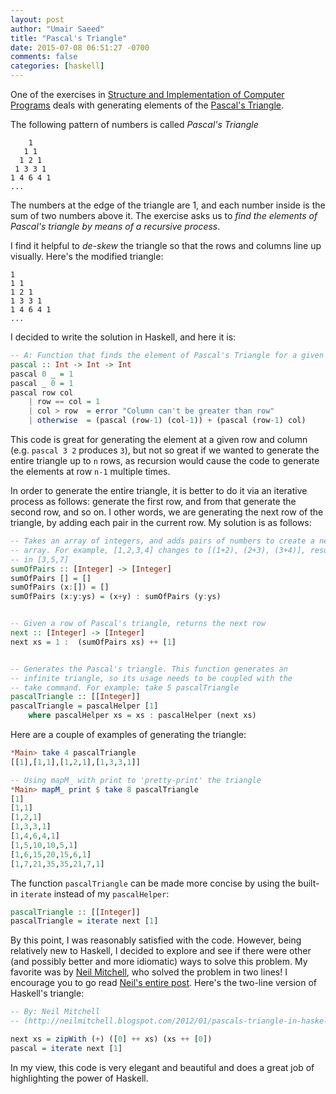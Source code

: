 ```yaml
---
layout: post
author: "Umair Saeed"
title: "Pascal's Triangle"
date: 2015-07-08 06:51:27 -0700
comments: false
categories: [haskell]
---
```


One of the exercises in [Structure and Implementation of Computer Programs][sicp1] deals with generating elements of the [Pascal's Triangle][pascal2].

<!--more-->

The following pattern of numbers is called *Pascal's Triangle*


```console
    1
   1 1
  1 2 1
 1 3 3 1
1 4 6 4 1
...

```

The numbers at the edge of the triangle are 1, and each number inside is the sum of two numbers above it. The exercise asks us to *find the elements of Pascal's triangle by means of a recursive process*.

I find it helpful to *de-skew* the triangle so that the rows and columns line up visually. Here's the modified triangle:

```console
1
1 1
1 2 1
1 3 3 1
1 4 6 4 1
...
```


I decided to write the solution in Haskell, and here it is:


```haskell
-- A: Function that finds the element of Pascal's Triangle for a given row & column
pascal :: Int -> Int -> Int
pascal 0 _ = 1
pascal _ 0 = 1
pascal row col
    | row == col = 1
    | col > row  = error "Column can't be greater than row"
    | otherwise  = (pascal (row-1) (col-1)) + (pascal (row-1) col)

```


This code is great for generating the element at a given row and column (e.g. `pascal 3 2` produces `3`), but not so great if we wanted to generate the entire triangle up to `n` rows, as recursion would cause the code to generate the elements at row `n-1` multiple times.

In order to generate the entire triangle, it is better to do it via an iterative process as follows: generate the first row, and from that generate the second row, and so on. I other words, we are generating the next row of the triangle, by adding each pair in the current row. My solution is as follows:


```haskell
-- Takes an array of integers, and adds pairs of numbers to create a new
-- array. For example, [1,2,3,4] changes to [(1+2), (2+3), (3+4)], resulting
-- in [3,5,7]
sumOfPairs :: [Integer] -> [Integer]
sumOfPairs [] = []
sumOfPairs (x:[]) = []
sumOfPairs (x:y:ys) = (x+y) : sumOfPairs (y:ys)


-- Given a row of Pascal's triangle, returns the next row
next :: [Integer] -> [Integer]
next xs = 1 :  (sumOfPairs xs) ++ [1]


-- Generates the Pascal's triangle. This function generates an
-- infinite triangle, so its usage needs to be coupled with the
-- take command. For example: take 5 pascalTriangle
pascalTriangle :: [[Integer]]
pascalTriangle = pascalHelper [1]
    where pascalHelper xs = xs : pascalHelper (next xs)

```

Here are a couple of examples of generating the triangle:

```haskell
*Main> take 4 pascalTriangle
[[1],[1,1],[1,2,1],[1,3,3,1]]

-- Using mapM_ with print to 'pretty-print' the triangle
*Main> mapM_ print $ take 8 pascalTriangle
[1]
[1,1]
[1,2,1]
[1,3,3,1]
[1,4,6,4,1]
[1,5,10,10,5,1]
[1,6,15,20,15,6,1]
[1,7,21,35,35,21,7,1]
```


The function `pascalTriangle` can be made more concise by using the built-in `iterate` instead of my `pascalHelper`:


```haskell
pascalTriangle :: [[Integer]]
pascalTriangle = iterate next [1]
```


By this point, I was reasonably satisfied with the code. However, being relatively new to Haskell, I decided to explore and see if there were other (and possibly better and more idiomatic) ways to solve this problem. My favorite was by [Neil Mitchell][neilmitchell], who solved the problem in two lines! I encourage you to go read [Neil's entire post][neilmitchell]. Here's the two-line version of Haskell's triangle:


```haskell
-- By: Neil Mitchell
-- (http://neilmitchell.blogspot.com/2012/01/pascals-triangle-in-haskell.html)

next xs = zipWith (+) ([0] ++ xs) (xs ++ [0])
pascal = iterate next [1]
```


In my view, this code is very elegant and beautiful and does a great job of highlighting the power of Haskell.



[sicp1]: https://mitpress.mit.edu/sicp/
[pascal2]: https://en.wikipedia.org/wiki/Pascal's_triangle
[neilmitchell]: http://neilmitchell.blogspot.com/2012/01/pascals-triangle-in-haskell.html

